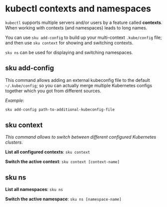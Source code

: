 # kubectl contexts and namespaces

`kubectl` supports multiple servers and/or users by a feature called **contexts**. When working with contexts
(and namespaces) leads to long names.

You can use `sku add-config` to build up your multi-context `.kube/config` file; and then use `sku context` for showing
and switching contexts.

`sku ns` can be used for displaying and switching namespaces.

## sku add-config

This command allows adding an external kubeconfig file to the default `~/.kube/config`;
so you can actually merge multiple Kubernetes configs together which you got from different sources.

*Example*:

```bash
sku add-config path-to-additional-kubeconfig-file
```

## sku context

*This command allows to switch between different configured Kubernetes clusters*.

**List all configured contexts**: `sku context`

**Switch the active context**: `sku context [context-name]`

## sku ns

**List all namespaces**: `sku ns`

**Switch the active namespace**: `sku ns [namespace-name]`

